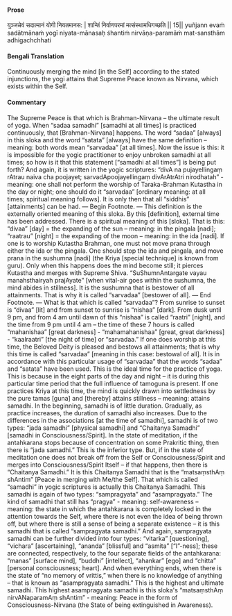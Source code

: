 #### Prose 

युञ्जन्नेवं सदात्मानं योगी नियतमानस: |
शान्तिं निर्वाणपरमां मत्संस्थामधिगच्छति || 15||
yuñjann evaṁ sadātmānaṁ yogī niyata-mānasaḥ
śhantiṁ nirvāṇa-paramāṁ mat-sansthām adhigachchhati

 #### Bengali Translation 

Continuously merging the mind [in the Self] according to the stated injunctions, the yogi attains that Supreme Peace known as Nirvana, which exists within the Self. 

 #### Commentary 

The Supreme Peace is that which is Brahman-Nirvana – the ultimate result of yoga. When “sadaa samadhi” [samadhi at all times] is practiced continuously, that [Brahman-Nirvana] happens. The word “sadaa” [always] in this sloka and the word “satata” [always] have the same definition – meaning: both words mean “sarvadaa” [at all times]. Now the issue is this: it is impossible for the yogic practitioner to enjoy unbroken samadhi at all times; so how is it that this statement [“samadhi at all times”] is being put forth? And again, it is written in the yogic scriptures: “divA na pujayellingaṃ rAtrau naiva cha poojayet; sarvadApoojayellingaṃ divArAtrAtri nirodhatah” - meaning: one shall not perform the worship of Taraka-Brahman Kutastha in the day or night; one should do it “sarvadaa” [ordinary meaning: at all times; spiritual meaning follows]. It is only then that all “siddhis” [attainments] can be had. — Begin Footnote. — This definition is the externally oriented meaning of this sloka. By this [definition], external time has been addressed. There is a spiritual meaning of this [sloka]. That is this: “divaa” [day] = the expanding of the sun – meaning: in the pingala [nadi]; “raatrau” [night] = the expanding of the moon – meaning: in the ida [nadi]. If one is to worship Kutastha Brahman, one must not move prana through either the ida or the pingala. One should stop the ida and pingala, and move prana in the sushumna [nadi] (the Kriya [special technique] is known from guru). Only when this happens does the mind become still; it pierces Kutastha and merges with Supreme Shiva. “SuShumnAntargate vayau manahsthairyah prajAyate” [when vital-air goes within the sushumna, the mind abides in stillness]. It is the sushumna that is bestower of all attainments. That is why it is called “sarvadaa” [bestower of all]. — End Footnote. — What is that which is called “sarvadaa”? From sunrise to sunset is “divaa” [lit] and from sunset to sunrise is “nishaa” [dark]. From dusk until 9 pm, and from 4 am until dawn of this “nishaa” is called “raatri” [night], and the time from 9 pm until 4 am – the time of these 7 hours is called “mahanishaa” [great darkness] - “mahamahanishaa” [great, great darkness] - “kaalraatri” [the night of time] or “sarvadaa.” If one does worship at this time, the Beloved Deity is pleased and bestows all attainments; that is why this time is called “sarvadaa” [meaning in this case: bestowal of all]. It is in accordance with this particular usage of “sarvadaa” that the words “sadaa” and “satata” have been used. This is the ideal time for the practice of yoga. This is because in the eight parts of the day and night – it is during this particular time period that the full influence of tamoguna is present. If one practices Kriya at this time, the mind is quickly drawn into settledness by the pure tamas [guna] and [thereby] attains stillness – meaning: attains samadhi. In the beginning, samadhi is of little duration. Gradually, as practice increases, the duration of samadhi also increases. Due to the differences in the associations [at the time of samadhi], samadhi is of two types: “jada samadhi” [physical samadhi] and “Chaitanya Samadhi” [samadhi in Consciousness/Spirit]. In the state of meditation, if the antahkarana stops because of concentration on some Prakritic thing, then there is “jada samadhi.” This is the inferior type. But, if in the state of meditation one does not break off from the Self or Consciousness/Spirit and merges into Consciousness/Spirit Itself – if that happens, then there is “Chaitanya Samadhi.” It is this Chaitanya Samadhi that is the “matsaṃsthAṃ shAntim” [Peace in merging with Me/the Self]. That which is called “samadhi” in yogic scriptures is actually this Chaitanya Samadhi. This samadhi is again of two types: “sampragyata” and “asampragyata.” The kind of samadhi that still has “pragya” - meaning: self-awareness – meaning: the state in which the antahkarana is completely locked in the attention towards the Self, where there is not even the idea of being thrown off, but where there is still a sense of being a separate existence – it is this samadhi that is called “sampragyata samadhi.” And again, sampragyata samadhi can be further divided into four types: “vitarka” [questioning], “vichara” [ascertaining], “ananda” [blissful] and “asmita” [“I”-ness]; these are connected, respectively, to the four separate fields of the antahkarana: “manas” [surface mind], “buddhi” [intellect], “ahankar” [ego] and “chitta” [personal consciousness; heart]. And when everything ends, when there is the state of “no memory of vrittis,” when there is no knowledge of anything – that is known as “asampragyata samadhi.” This is the highest and ultimate samadhi. This highest asampragyata samadhi is this sloka's “matsaṃsthAṃ nirvANaparamAṃ shAntim” - meaning: Peace in the form of Consciousness-Nirvana (the State of being extinguished in Awareness). 